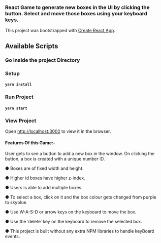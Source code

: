 ### React Game to generate new boxes in the UI by clicking the button. Select and move those boxes using your keyboard keys.

This project was bootstrapped with [Create React App](https://github.com/facebook/create-react-app).

## Available Scripts

### Go inside the project Directory 

### Setup
#### `yarn install`

### Run Project
#### `yarn start`

### View Project
Open [http://localhost:3000](http://localhost:3000) to view it in the browser.


#### Features Of this Game:-

User gets to see a button to add a new box in the window. On clicking the button, a box is created with a unique number ID. 

● Boxes are of fixed width and height.

● Higher id boxes have higher z-index.

● Users is able to add multiple boxes.

● To select a box, click on it and the box colour gets changed from purple to skyblue.

● Use W-A-S-D or arrow keys on the keyboard to move the box.

● Use the ‘delete’ key on the keyboard to remove the selected box.

● This project is built without any extra NPM libraries to handle keyBoard events.



